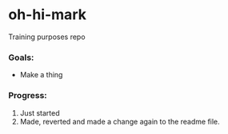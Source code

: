 # oh-hi-mark
Training purposes repo
### Goals:
- Make a thing

### Progress:

1. Just started
2. Made, reverted and made a change again to the readme file.

